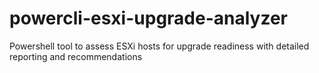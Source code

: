 # powercli-esxi-upgrade-analyzer
Powershell tool to assess ESXi hosts for upgrade readiness with detailed reporting and recommendations
